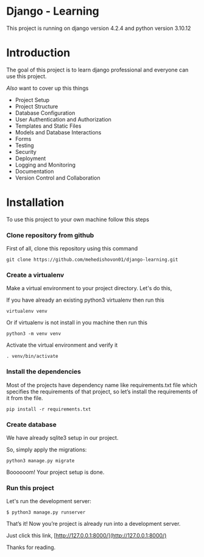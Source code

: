# Django - Learning
This project is running on django version 4.2.4 and python version 3.10.12

# Introduction
The goal of this project is to learn django professional and everyone can use this project. 

_Also_ want to cover up this things
* Project Setup
* Project Structure
* Database Configuration
* User Authentication and Authorization
* Templates and Static Files
* Models and Database Interactions
* Forms
* Testing
* Security
* Deployment
* Logging and Monitoring
* Documentation
* Version Control and Collaboration


# Installation

To use this project to your own machine follow this steps

### Clone repository from github

First of all, clone this repository using this command

    git clone https://github.com/mehedishovon01/django-learning.git

### Create a virtualenv

Make a virtual environment to your project directory. Let's do this,

If you have already an existing python3 virtualenv then run this

    virtualenv venv

Or if virtualenv is not install in you machine then run this

    python3 -m venv venv
    
Activate the virtual environment and verify it

    . venv/bin/activate

### Install the dependencies

Most of the projects have dependency name like requirements.txt file which specifies the requirements of that project, so let’s install the requirements of it from the file.

    pip install -r requirements.txt

### Create database

We have already sqlite3 setup in our project.

So, simply apply the migrations:

    python3 manage.py migrate
    
Boooooom! Your project setup is done.

### Run this project

Let's run the development server:

    $ python3 manage.py runserver

That’s it! Now you’re project is already run into a development server. 

Just click this link, [http://127.0.0.1:8000/](http://127.0.0.1:8000/)

Thanks for reading.